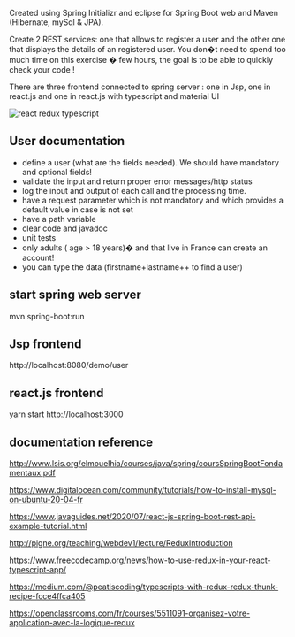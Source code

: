 Created using Spring Initializr and eclipse for Spring Boot web and Maven (Hibernate, mySql & JPA). 

Create 2 REST services: one that allows to register a user and the other one that displays the details of an registered user. You don�t need to spend too much time on this exercise � few hours, the goal is to be able to quickly check your code !

There are three frontend connected to spring server : one in Jsp, one in react.js and one in react.js with typescript and material UI

![react redux typescript](https://github.com/prolland006/maven-spring-jsp-hibernate/tree/master/pic/screen.jpg)

## User documentation
- define a user (what are the fields needed). We should have mandatory and optional fields!
- validate the input and return proper error messages/http status
- log the input and output of each call and the processing time.
- have a request parameter which is not mandatory and which provides a default value in case is not set
- have a path variable
- clear code and javadoc
- unit tests
- only adults ( age > 18 years)� and that live in France can create an account!
- you can type the data (firstname+lastname++ to find a user)

## start spring web server
mvn spring-boot:run

## Jsp frontend
http://localhost:8080/demo/user

## react.js frontend
yarn start 
http://localhost:3000

## documentation reference
http://www.lsis.org/elmouelhia/courses/java/spring/coursSpringBootFondamentaux.pdf

https://www.digitalocean.com/community/tutorials/how-to-install-mysql-on-ubuntu-20-04-fr

https://www.javaguides.net/2020/07/react-js-spring-boot-rest-api-example-tutorial.html

http://pigne.org/teaching/webdev1/lecture/ReduxIntroduction

https://www.freecodecamp.org/news/how-to-use-redux-in-your-react-typescript-app/

https://medium.com/@peatiscoding/typescripts-with-redux-redux-thunk-recipe-fcce4ffca405

https://openclassrooms.com/fr/courses/5511091-organisez-votre-application-avec-la-logique-redux